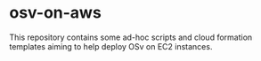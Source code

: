# osv-on-aws

This repository contains some ad-hoc scripts and cloud formation templates aiming to help deploy OSv on EC2 instances.
